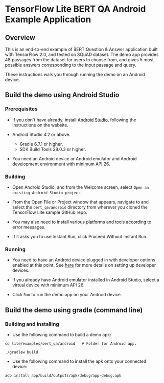 # TensorFlow Lite BERT QA Android Example Application

## Overview

This is an end-to-end example of BERT Question & Answer application built with
TensorFlow 2.0, and tested on SQuAD dataset. The demo app provides 48 passages
from the dataset for users to choose from, and gives 5 most possible answers
corresponding to the input passage and query.

These instructions walk you through running the demo on an Android device.

## Build the demo using Android Studio

### Prerequisites

*   If you don't have already, install
    [Android Studio](https://developer.android.com/studio/index.html), following
    the instructions on the website.

*   Android Studio 4.2 or above.
    - Gradle 6.7.1 or higher.
    - SDK Build Tools 28.0.3 or higher.

*   You need an Android device or Android emulator and Android development
    environment with minimum API 26.

### Building

*   Open Android Studio, and from the Welcome screen, select `Open an existing
    Android Studio project`.

*   From the Open File or Project window that appears, navigate to and select
    the `bert_qa/android` directory from wherever you cloned the TensorFlow Lite
    sample GitHub repo.

*   You may also need to install various platforms and tools according to error
    messages.

*   If it asks you to use Instant Run, click Proceed Without Instant Run.

### Running

*   You need to have an Android device plugged in with developer options enabled
    at this point. See [here](https://developer.android.com/studio/run/device)
    for more details on setting up developer devices.

*   If you already have Android emulator installed in Android Studio, select a
    virtual device with minimum API 26.

*   Click `Run` to run the demo app on your Android device.

## Build the demo using gradle (command line)

### Building and Installing

*   Use the following command to build a demo apk:

```
cd lite/examples/bert_qa/android   # Folder for Android app.

./gradlew build
```

*   Use the following command to install the apk onto your connected device:

```
adb install app/build/outputs/apk/debug/app-debug.apk
```
